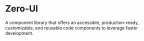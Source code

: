 # Zero-UI
 A component library that offers an accessible, production-ready, customizable, and reusable code components to leverage faster development.

